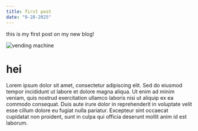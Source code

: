 ```yaml
---
title: first post
date: "9-28-2025"
---
```


this is my first post on my new blog!

![vending machine](https://i.pinimg.com/736x/03/d1/59/03d15951828a2f18ce8d0855491667c3.jpg)

# hei

Lorem ipsum dolor sit amet, consectetur adipiscing elit. Sed do eiusmod tempor incididunt ut labore et dolore magna aliqua. Ut enim ad minim veniam, quis nostrud exercitation ullamco laboris nisi ut aliquip ex ea commodo consequat. Duis aute irure dolor in reprehenderit in voluptate velit esse cillum dolore eu fugiat nulla pariatur. Excepteur sint occaecat cupidatat non proident, sunt in culpa qui officia deserunt mollit anim id est laborum.
